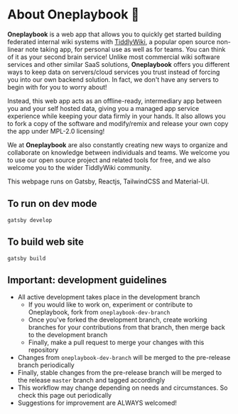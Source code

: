 # About Oneplaybook 📔

**Oneplaybook** is a web app that allows you to quickly get started building federated internal wiki systems with [TiddlyWiki](https://tiddlywiki.com), a popular open source non-linear note taking app, for personal use as well as for teams. You can think of it as your second brain service! Unlike most commercial wiki software services and other similar SaaS solutions, **Oneplaybook** offers you different ways to keep data on servers/cloud services you trust instead of forcing you into our own backend solution. In fact, we don't have any servers to begin with for you to worry about!

Instead, this web app acts as an offline-ready, intermediary app between you and your self hosted data, giving you a managed app service experience while keeping your data firmly in your hands. It also allows you to fork a copy of the software and modify/remix and release your own copy the app under MPL-2.0 licensing!

We at **Oneplaybook** are also constantly creating new ways to organize and collaborate on knowledge between individuals and teams. We welcome you to use our open source project and related tools for free, and we also welcome you to the wider TiddlyWiki community.

This webpage runs on Gatsby, Reactjs, TailwindCSS and Material-UI.

## To run on dev mode 

`gatsby develop`

## To build web site

`gatsby build`

## **Important**: development guidelines

* All active development takes place in the development branch
  * If you would like to work on, experiment or contribute to Oneplaybook, fork from `oneplaybook-dev-branch`
  * Once you've forked the development branch, create working branches for your contributions from that branch, then merge back to the development branch
  * Finally, make a pull request to merge your changes with this repository
* Changes from `oneplaybook-dev-branch` will be merged to the pre-release branch periodically
* Finally, stable changes from the pre-release branch will be merged to the release `master` branch and tagged accordingly
* This workflow may change depending on needs and circumstances. So check this page out periodically
* Suggestions for improvement are ALWAYS welcomed!